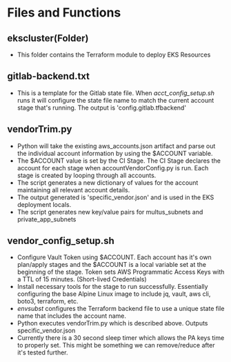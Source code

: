 # Files and Functions

## ekscluster(Folder)

- This folder contains the Terraform module to deploy EKS Resources

## gitlab-backend.txt

- This is a template for the Gitlab state file. When *acct_config_setup.sh* runs it will configure the state file name to match the current account stage that's running. The output is 'config.gitlab.tfbackend'

## vendorTrim.py

- Python will take the existing aws_accounts.json artifact and parse out the individual account information by using the $ACCOUNT variable.
- The $ACCOUNT value is set by the CI Stage. The CI Stage declares the account for each stage when accountVendorConfig.py is run. Each stage is created by looping through all accounts.
- The script generates a new dictionary of values for the account maintaining all relevant account details.
- The output generated is 'specific_vendor.json' and is used in the EKS deployment locals.
- The script generates new key/value pairs for multus_subnets and private_app_subnets

## vendor_config_setup.sh

- Configure Vault Token using $ACCOUNT. Each account has it's own plan/apply stages and the $ACCOUNT is a local variable set at the beginning of the stage. Token sets AWS Programmatic Access Keys with a TTL of 15 minutes. (Short-lived Credentials)
- Install necessary tools for the stage to run successfully. Essentially configuring the base Alpine Linux image to include jq, vault, aws cli, boto3, terraform, etc.
- *envsubst* configures the Terraform backend file to use a unique state file name that includes the account name.
- Python executes vendorTrim.py which is described above. Outputs specific_vendor.json
- Currently there is a 30 second sleep timer which allows the PA keys time to properly set. This might be something we can remove/reduce after it's tested further.
